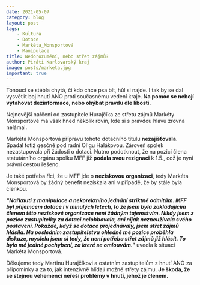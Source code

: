 ```yaml
---
date: 2021-05-07
category: blog
layout: post
tags:
    - Kultura
    - Dotace
    - Markéta_Monsportová
    - Manipulace
title: Nedorozumění, nebo střet zájmů?
author: Piráti Karlovarský kraj
image: posts/marketa.jpg
important: true
---
```



Tonoucí se stébla chytá, či kdo chce psa bít, hůl si najde. I tak by se dal vysvětlit boj hnutí ANO proti současnému vedení kraje. **Na pomoc se nebojí vytahovat dezinformace, nebo ohýbat pravdu dle libosti.**

  

Nejnovější nařčení od zastupitele Hurajčíka ze střetu zájmů Markéty Monsportové má však hned několik rovin, kde si s pravdou hlavu zrovna nelámal.

  

Markéta Monsportová přípravu tohoto dotačního titulu **nezajišťovala**. Spadal totiž gesčně pod radní Ol'gu Halákovou. Zároveň spolek nezastupovala při žádosti o dotaci. Nutno podotknout, že na pozici člena statutárního orgánu spolku MFF již **podala svou rezignaci** k 1.5., což je nyní právní cestou řešeno.

  

Je také potřeba říci, že u MFF jde o **neziskovou organizaci**, tedy Markéta Monsportová by žádný benefit nezískala ani v případě, že by stále byla členkou.

  

***"Nařknutí z manipulace a nekorektního jednání striktně odmítám. MFF byl příjemcem dotace i v minulých letech, to že jsem byla zakládajícím členem této neziskové organizace není žádným tajemstvím. Nikdy jsem z pozice zastupitelky za dotaci nelobbovala, ani nijak nezneužívala svého postavení. Pokaždé, když se dotace projednávaly, jsem střet zájmů hlásila. Na posledním zastupitelstvu ohledně mé pozice proběhla diskuze, myslela jsem si tedy, že není potřeba střet zájmů již hlásit. To bylo mé jediné pochybení, za které se omlouvám."*** uvedla k situaci Markéta Monsportová.

  

Děkujeme tedy Martinu Hurajčíkovi a ostatním zastupitelům z hnutí ANO za připomínky a za to, jak intenzivně hlídají možné střety zájmu. **Je škoda, že se stejnou vehemencí neřeší problémy v hnutí, jehož je členem.**

